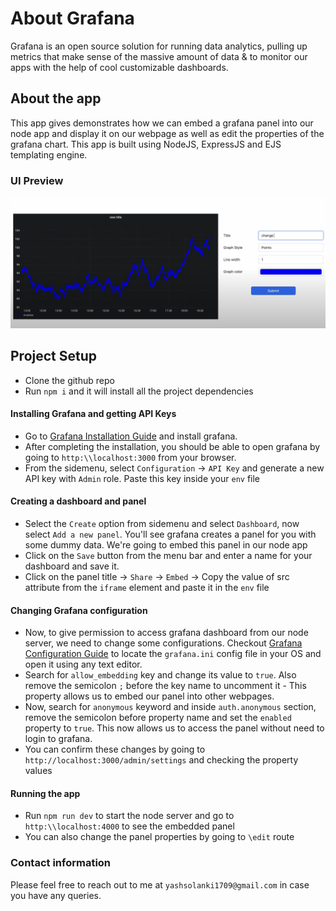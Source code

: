 # About Grafana
Grafana is an open source solution for running data analytics, pulling up metrics that make sense of the massive amount of data & to monitor our apps with the help of cool customizable dashboards.

## About the app
This app gives demonstrates how we can embed a grafana panel into our node app and display it on our webpage as well as edit the properties of the grafana chart. This app is built using NodeJS, ExpressJS and EJS templating engine.

### UI Preview
![Grafana Panel](snapshots/grafana-panel.png)

## Project Setup
- Clone the github repo
- Run `npm i` and it will install all the project dependencies

#### Installing Grafana and getting API Keys
- Go to [Grafana Installation Guide](https://grafana.com/docs/grafana/latest/installation/) and install grafana.
- After completing the installation, you should be able to open grafana by going to `http:\\localhost:3000` from your browser.
- From the sidemenu, select `Configuration` -> `API Key` and generate a new API key with `Admin` role. Paste this key inside your `env` file

#### Creating a dashboard and panel
- Select the `Create` option from sidemenu and select `Dashboard`, now select `Add a new panel`. You'll see grafana creates a panel for you with some dummy data. We're going to embed this panel in our node app
- Click on the `Save` button from the menu bar and enter a name for your dashboard and save it.
- Click on the panel title -> `Share` -> `Embed` -> Copy the value of src attribute from the  `iframe` element and paste it in the `env` file

#### Changing Grafana configuration
- Now, to give permission to access grafana dashboard from our node server, we need to change some configurations. Checkout [Grafana Configuration Guide](https://grafana.com/docs/grafana/latest/administration/configuration/) to locate the `grafana.ini` config file in your OS and open it using any text editor.
- Search for `allow_embedding` key and change its value to `true`. Also remove the semicolon `;` before the key name to uncomment it - This property allows us to embed our panel into other webpages.
- Now, search for `anonymous` keyword and inside `auth.anonymous` section, remove the semicolon before property name and set the `enabled` property to `true`. This now allows us to access the panel without need to login to grafana.
- You can confirm these changes by going to `http://localhost:3000/admin/settings` and checking the property values

#### Running the app

- Run `npm run dev` to start the node server and go to `http:\\localhost:4000` to see the embedded panel
- You can also change the panel properties by going to `\edit` route

### Contact information
Please feel free to reach out to me at `yashsolanki1709@gmail.com` in case you have any queries.